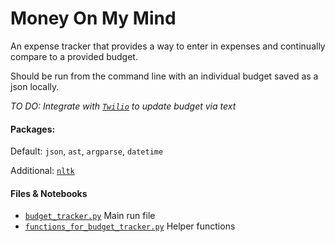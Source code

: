 # Money On My Mind

An expense tracker that provides a way to enter in expenses and continually compare to a provided budget. 

Should be run from the command line with an individual budget saved as a json locally. 

_TO DO: Integrate with [`Twilio`](https://www.twilio.com/) to update budget via text_

#### Packages: 
Default: `json`, `ast`, `argparse`, `datetime`

Additional: [`nltk`](https://www.nltk.org/install.html)

#### Files & Notebooks
- [`budget_tracker.py`](https://github.com/natashamathur/jungle_gym/blob/master/money_on_my_mind/budget_tracker.py) Main run file
- [`functions_for_budget_tracker.py`](https://github.com/natashamathur/jungle_gym/blob/master/money_on_my_mind/functions_for_budget_tracker.py) Helper functions
